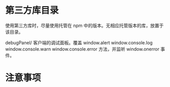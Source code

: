 # 第三方库目录

使用第三方库时，尽量使用托管在 npm 中的版本。无相应托管版本的库，放置于该目录。  

debugPanel/ 客户端的调试面板。覆盖 window.alert window.console.log window.console.warn window.console.error 方法，并监听 window.onerror 事件。  

# 注意事项

